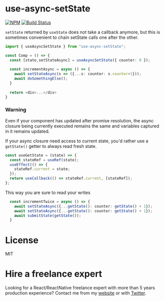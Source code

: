 # use-async-setState

[![NPM](https://img.shields.io/npm/dm/use-async-setState.svg)](https://www.npmjs.com/package/use-async-setState)
[![Build Status](https://travis-ci.com/slorber/use-async-setState.svg?branch=master)](https://travis-ci.com/slorber/use-async-setState)


`setState` returned by `useState` does not take a callback anymore, but this is sometimes convenient to chain setState calls one after the other.

```ts
import { useAsyncSetState } from "use-async-setState";

const Comp = () => {
  const [state,setStateAsync] = useAsyncSetState({ counter: 0 });
  
  const incrementAsync = async () => {
    await setStateAsync(s => ({...s: counter: s.counter+1}));
    await doSomethingElse();
  }
  
  return <div>...</div> 
}   
```

### Warning

Even if your component has updated after promise resolution, the async closure being currently executed remains the same and variables captured in it remains updated.

If your async closure need access to current state, you'd rather use a `getState()` getter to always read fresh state.


```ts
const useGetState = (state) => {
  const stateRef = useRef(state);
  useEffect(() => {
    stateRef.current = state;
  });
  return useCallback(() => stateRef.current, [stateRef]);
};
```

This way you are sure to read your writes

```ts
  const incrementTwice = async () => {
    await setStateAsync({...getState(): counter: getState() + 1});
    await setStateAsync({...getState(): counter: getState() + 1});
    await submitState(getState());
  }
```


# License

MIT

# Hire a freelance expert

Looking for a React/ReactNative freelance expert with more than 5 years production experience?
Contact me from my [website](https://sebastienlorber.com/) or with [Twitter](https://twitter.com/sebastienlorber).
